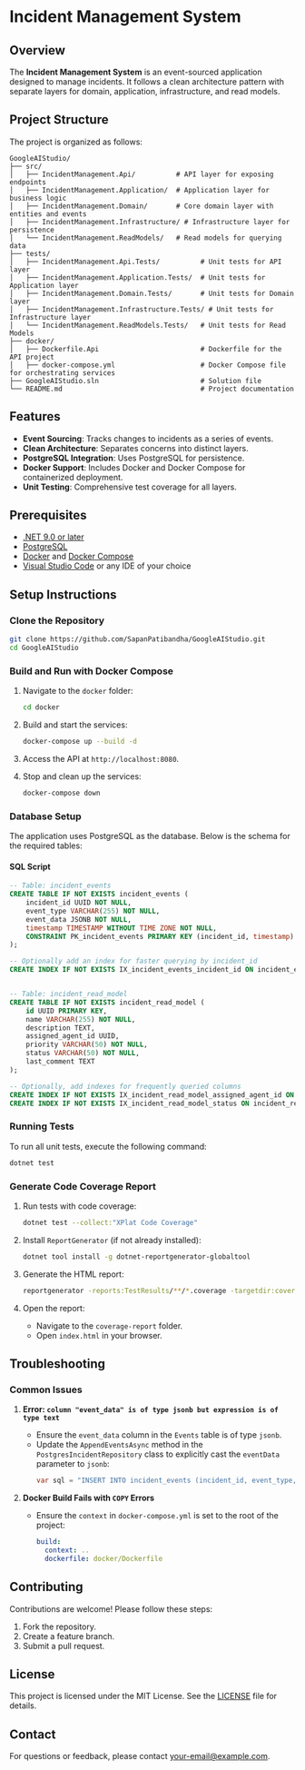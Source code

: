 # Incident Management System

## Overview
The **Incident Management System** is an event-sourced application designed to manage incidents. It follows a clean architecture pattern with separate layers for domain, application, infrastructure, and read models.

## Project Structure
The project is organized as follows:

```
GoogleAIStudio/
├── src/
│   ├── IncidentManagement.Api/          # API layer for exposing endpoints
│   ├── IncidentManagement.Application/  # Application layer for business logic
│   ├── IncidentManagement.Domain/       # Core domain layer with entities and events
│   ├── IncidentManagement.Infrastructure/ # Infrastructure layer for persistence
│   └── IncidentManagement.ReadModels/   # Read models for querying data
├── tests/
│   ├── IncidentManagement.Api.Tests/          # Unit tests for API layer
│   ├── IncidentManagement.Application.Tests/  # Unit tests for Application layer
│   ├── IncidentManagement.Domain.Tests/       # Unit tests for Domain layer
│   ├── IncidentManagement.Infrastructure.Tests/ # Unit tests for Infrastructure layer
│   └── IncidentManagement.ReadModels.Tests/   # Unit tests for Read Models
├── docker/
│   ├── Dockerfile.Api                         # Dockerfile for the API project
│   ├── docker-compose.yml                     # Docker Compose file for orchestrating services
├── GoogleAIStudio.sln                         # Solution file
└── README.md                                  # Project documentation
```

## Features
- **Event Sourcing**: Tracks changes to incidents as a series of events.
- **Clean Architecture**: Separates concerns into distinct layers.
- **PostgreSQL Integration**: Uses PostgreSQL for persistence.
- **Docker Support**: Includes Docker and Docker Compose for containerized deployment.
- **Unit Testing**: Comprehensive test coverage for all layers.

## Prerequisites
- [.NET 9.0 or later](https://dotnet.microsoft.com/download)
- [PostgreSQL](https://www.postgresql.org/download)
- [Docker](https://www.docker.com/) and [Docker Compose](https://docs.docker.com/compose/)
- [Visual Studio Code](https://code.visualstudio.com/) or any IDE of your choice

## Setup Instructions

### Clone the Repository
```bash
git clone https://github.com/SapanPatibandha/GoogleAIStudio.git
cd GoogleAIStudio
```

### Build and Run with Docker Compose
1. Navigate to the `docker` folder:
   ```bash
   cd docker
   ```

2. Build and start the services:
   ```bash
   docker-compose up --build -d
   ```

3. Access the API at `http://localhost:8080`.

4. Stop and clean up the services:
   ```bash
   docker-compose down
   ```

### Database Setup
The application uses PostgreSQL as the database. Below is the schema for the required tables:

#### **SQL Script**
```sql
-- Table: incident_events
CREATE TABLE IF NOT EXISTS incident_events (
    incident_id UUID NOT NULL,
    event_type VARCHAR(255) NOT NULL,
    event_data JSONB NOT NULL,
    timestamp TIMESTAMP WITHOUT TIME ZONE NOT NULL,
    CONSTRAINT PK_incident_events PRIMARY KEY (incident_id, timestamp) --can not have duplicate events
);

-- Optionally add an index for faster querying by incident_id
CREATE INDEX IF NOT EXISTS IX_incident_events_incident_id ON incident_events (incident_id);


-- Table: incident_read_model
CREATE TABLE IF NOT EXISTS incident_read_model (
    id UUID PRIMARY KEY,
    name VARCHAR(255) NOT NULL,
    description TEXT,
    assigned_agent_id UUID,
    priority VARCHAR(50) NOT NULL,
    status VARCHAR(50) NOT NULL,
    last_comment TEXT
);

-- Optionally, add indexes for frequently queried columns
CREATE INDEX IF NOT EXISTS IX_incident_read_model_assigned_agent_id ON incident_read_model (assigned_agent_id);
CREATE INDEX IF NOT EXISTS IX_incident_read_model_status ON incident_read_model (status);
```

### Running Tests
To run all unit tests, execute the following command:
```bash
dotnet test
```

### Generate Code Coverage Report
1. Run tests with code coverage:
   ```bash
   dotnet test --collect:"XPlat Code Coverage"
   ```

2. Install `ReportGenerator` (if not already installed):
   ```bash
   dotnet tool install -g dotnet-reportgenerator-globaltool
   ```

3. Generate the HTML report:
   ```bash
   reportgenerator -reports:TestResults/**/*.coverage -targetdir:coverage-report -reporttypes:Html
   ```

4. Open the report:
   - Navigate to the `coverage-report` folder.
   - Open `index.html` in your browser.

## Troubleshooting

### Common Issues
1. **Error: `column "event_data" is of type jsonb but expression is of type text`**
   - Ensure the `event_data` column in the `Events` table is of type `jsonb`.
   - Update the `AppendEventsAsync` method in the `PostgresIncidentRepository` class to explicitly cast the `eventData` parameter to `jsonb`:
     ```csharp
     var sql = "INSERT INTO incident_events (incident_id, event_type, event_data, timestamp) VALUES (@incidentId, @eventType, @eventData::jsonb, @timestamp)";
     ```

2. **Docker Build Fails with `COPY` Errors**
   - Ensure the `context` in `docker-compose.yml` is set to the root of the project:
     ```yaml
     build:
       context: ..
       dockerfile: docker/Dockerfile
     ```

## Contributing
Contributions are welcome! Please follow these steps:
1. Fork the repository.
2. Create a feature branch.
3. Submit a pull request.

## License
This project is licensed under the MIT License. See the [LICENSE](LICENSE) file for details.

## Contact
For questions or feedback, please contact [your-email@example.com](mailto:your-email@example.com).
